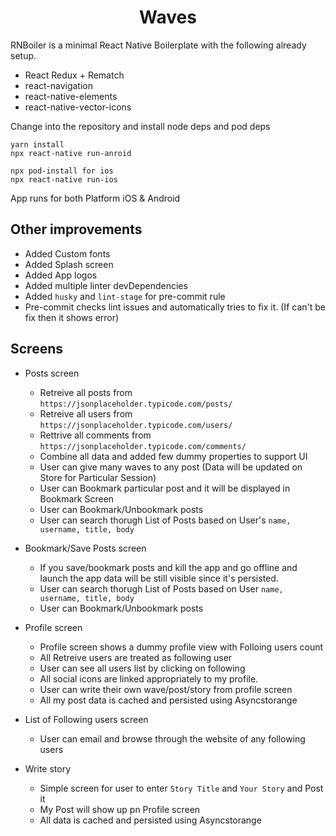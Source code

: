 <h1 align="center">
    Waves
</h1>

RNBoiler is a minimal React Native Boilerplate with the following already setup.

- React Redux + Rematch
- react-navigation
- react-native-elements
- react-native-vector-icons

Change into the repository and install node deps and pod deps

```
yarn install
npx react-native run-anroid

npx pod-install for ios
npx react-native run-ios
```

App runs for both Platform iOS & Android

## Other improvements

- Added Custom fonts
- Added Splash screen
- Added App logos
- Added multiple linter devDependencies
- Added `husky` and `lint-stage` for pre-commit rule
- Pre-commit checks lint issues and automatically tries to fix it. (If can't be fix then it shows error)

## Screens

- Posts screen
  - Retreive all posts from `https://jsonplaceholder.typicode.com/posts/`
  - Retreive all users from `https://jsonplaceholder.typicode.com/users/`
  - Rettrive all comments from `https://jsonplaceholder.typicode.com/comments/`
  - Combine all data and added few dummy properties to support UI
  - User can give many waves to any post (Data will be updated on Store for Particular Session)
  - User can Bookmark particular post and it will be displayed in Bookmark Screen
  - User can Bookmark/Unbookmark posts
  - User can search thorugh List of Posts based on User's `name, username, title, body`
- Bookmark/Save Posts screen

  - If you save/bookmark posts and kill the app and go offline and launch the app data will be still visible since it's persisted.
  - User can search thorugh List of Posts based on User `name, username, title, body`
  - User can Bookmark/Unbookmark posts

- Profile screen

  - Profile screen shows a dummy profile view with Folloing users count
  - All Retreive users are treated as following user
  - User can see all users list by clicking on following
  - All social icons are linked appropriately to my profile.
  - User can write their own wave/post/story from profile screen
  - All my post data is cached and persisted using Asyncstorange

- List of Following users screen

  - User can email and browse through the website of any following users

- Write story
  - Simple screen for user to enter `Story Title` and `Your Story` and Post it
  - My Post will show up pn Profile screen
  - All data is cached and persisted using Asyncstorange
